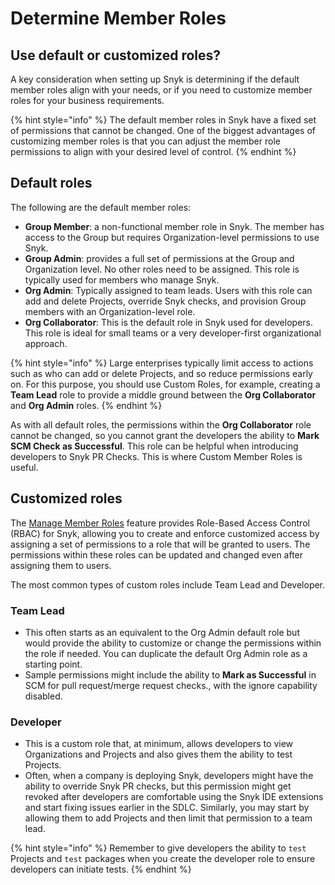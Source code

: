 # Determine Member Roles

## Use default or customized roles?

A key consideration when setting up Snyk is determining if the default member roles align with your needs, or if you need to customize member roles for your business requirements.&#x20;

{% hint style="info" %}
The default member roles in Snyk have a fixed set of permissions that cannot be changed. One of the biggest advantages of customizing member roles is that you can adjust the member role permissions to align with your desired level of control.&#x20;
{% endhint %}

## Default roles

The following are the default member roles:

* **Group Member**: a non-functional member role in Snyk. The member has access to the Group but requires Organization-level permissions to use Snyk.&#x20;
* **Group Admin**: provides a full set of permissions at the Group and Organization level. No other roles need to be assigned. This role is typically used for members who manage Snyk.&#x20;
* **Org Admin**: Typically assigned to team leads. Users with this role can add and delete Projects, override Snyk checks, and provision Group members with an Organization-level role.&#x20;
* **Org Collaborator**: This is the default role in Snyk used for developers. This role is ideal for small teams or a very developer-first organizational approach.&#x20;

{% hint style="info" %}
Large enterprises typically limit access to actions such as who can add or delete Projects, and so reduce permissions early on. For this purpose, you should use Custom Roles, for example, creating a **Team Lead** role to provide a middle ground between the **Org Collaborator** and **Org Admin** roles.
{% endhint %}

As with all default roles, the permissions within the **Org Collaborator** role cannot be changed, so you cannot grant the developers the ability to **Mark SCM Check as Successful**. This role can be helpful when introducing developers to Snyk PR Checks. This is where Custom Member Roles is useful.&#x20;

## Customized roles

The [Manage Member Roles](../../../snyk-admin/manage-permissions-and-roles/manage-user-roles.md) feature provides Role-Based Access Control (RBAC) for Snyk, allowing you to create and enforce customized access by assigning a set of permissions to a role that will be granted to users. The permissions within these roles can be updated and changed even after assigning them to users.&#x20;

The most common types of custom roles include Team Lead and Developer.

### Team Lead&#x20;

* This often starts as an equivalent to the Org Admin default role but would provide the ability to customize or change the permissions within the role if needed. You can duplicate the default Org Admin role as a starting point.&#x20;
* Sample permissions might include the ability to **Mark as Successful** in SCM for pull request/merge request checks., with the ignore capability disabled.

### Developer&#x20;

* This is a custom role that, at minimum, allows developers to view Organizations and Projects and also gives them the ability to test Projects.&#x20;
* Often, when a company is deploying Snyk, developers might have the ability to override Snyk PR checks, but this permission might get revoked after developers are comfortable using the Snyk IDE extensions and start fixing issues earlier in the SDLC. Similarly, you may start by allowing them to add Projects and then limit that permission to a team lead.

{% hint style="info" %}
Remember to give developers the ability to `test` Projects and `test` packages when you create the developer role to ensure developers can initiate tests.
{% endhint %}
